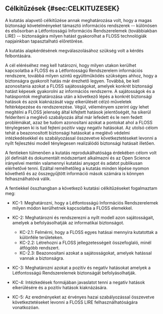 Célkitűzések {#sec:CELKITUZESEK}
---------------------

A kutatás alapvető célkitűzése annak meghatározása volt, hogy a magas biztonsági követelményeket támasztó információs rendszerek -- különösen és elsősorban a Létfontosságú Információs Rendszerelemek (továbbiakban LIRE) --  biztonságára milyen hatást gyakorolhat a FLOSS technológiák napjainkban tapasztalható előretörése.

A kutatás alapkérdésének megválaszolásához szükség volt a kérdés felbontására. 

A cél eléréséhez meg kell határozni, hogy milyen utakon kerülhet kapcsolatba a FLOSS és a Létfontosságú Rendszerelem információs rendszere, továbbá milyen szintű együttműködés szükséges ahhoz, hogy a biztonságra gyakorolt hatás már érezhető legyen. Továbbá, be kell azonosítania azokat a FLOSS sajátosságokat, amelyek konkrét biztonsági hatást képesek gyakorolni az információs rendszerre. A sajátosságok és a hatáspontok meghatározása után a következő lépés a konkrét biztonsági hatások és azok kiaknázását vagy elkerülését célzó műveletek feltérképezése és rendszerezése. Végül, véleményem szerint úgy lehet megítélni a FLOSS jelenség által kifejtett hatások jelentőségét, ha sikerül felderíteni a meglévő szabályozás által már lefedett és le nem fedett problémákat, azaz be tudom azonosítani azokat a pontokat ahol a FLOSS ténylegesen ki is tud fejteni pozitív vagy negatív hatásokat. Az utolsó célom tehát a beazonosított biztonsági hatásokat a meglévő védelmi intézkedésekkel és szabályozással összevetve következtetéseket levonni a nyílt fejlesztési modell ténylegesen realizálódó biztonsági hatásait illetően.

A fentieken túlmenően a kutatás reprodukálhatósága érdekében célom volt jól definiált és dokumentált módszertant alkalmazni és az Open Science irányelvei mentén valamennyi kutatási anyagot és adatot publikusan elérhetővé tenni. Ezáltal remélhetőleg a kutatás minden lépése nyomon követhető és az összegyűjtött információ mások számára is könnyen felhasználhatóvá válik. 

A fentiekkel összhangban a következő kutatási célkitűzéseket fogalmaztam meg:

* KC-1: Meghatározni, hogy a Létfontosságú Információs Rendszerelemek milyen módon kerülhetnek kapcsolatba a FLOSS elemekkel.
* KC-2: Meghatározni és rendszerezni a nyílt modell azon sajátosságait, amelyek a befolyásolhatják az informatikai biztonságot.

	* KC-2.1: Felmérni, hogy a FLOSS egyes hatásai mennyira kutatottak a különféle területeken.
	* KC-2.2: Létrehozni a FLOSS jellegzetességeit összefoglaló, minél átfógóbb rendszert.
	* KC-2.3: Beazonosítani azokat a sajátosságokat, amelyek hatással vannak a biztonságra.
* KC-3: Meghatározni azokat a pozitív és negatív hatásokat amelyek a Létfontosságú Rendszerelemek biztonságát befolyásolhatják. 
* KC-4: Intézkedések formájában javaslatot tenni a negatív hatások elkerülésére és a pozitív hatások kiaknázására.
* KC-5: Az eredményeket az érvényes hazai szabályozással összevetve következtetéseket levonni a FLOSS LIRE felhasználhatóságára vonatkozóan.

